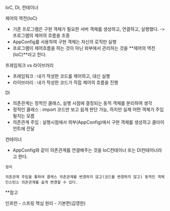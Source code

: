 

IoC, DI, 컨테이너

제어의 역전(IoC)

- 기존 프로그램은 구현 객체가 필요한 서버 객체를 생성하고, 연결하고, 실행했다. -> 프로그램의 제어의 흐름을 조종
- AppConfig를 사용하여 구현 객체는 자신의 로직만 실행
- 프로그램이 제어흐름을 하는 것이 아닌 외부에서 관리하는 것을 **제어의 역전(IoC)**라고 한다.

프레임워크 vs 라이브러리

- 프레임워크 : 내가 작성한 코드를 제어하고, 대신 실행
- 라이브러리 : 내가 작성한 코드가 직접 제어의 흐름을 진행

DI

- 의존관계는 정적인 클래스, 실행 시점에 결정되는 동적 객체를 분리하여 생각
- 정적인 클래스 : import 코드만 보고 쉽게 판단 가능, 하지만 실제 어떤 객체가 주입 될지는 모름
- 의존관계 주입 : 실행시점에서 외부(AppConfig)에서 구현 객체를  생성하고 클라이언트에 전달

컨테이너

- AppConfig와 같이 의존관계를 연결해주는 것을 IoC컨테이너 또는 DI컨테이너라고 한다.



```
정리

의존관계 주입을 통하여 클래스 의존관계를 변경하지 않고(코드를 변경하지 않고) 동적인 객체 인스턴스 의존관계를 쉽게 변경할 수 있다.
```





**참고

인프런 - 스프링 핵심 원리 - 기본편(김영한)
